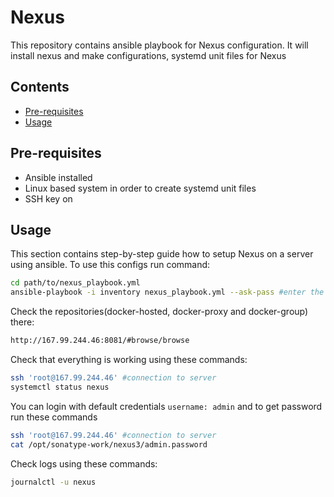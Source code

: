 # Nexus

This repository contains ansible playbook for Nexus configuration. It will install nexus and make
configurations, systemd unit files for Nexus

## Contents

- [Pre-requisites](#pre-requisites)
- [Usage](#usage)

## Pre-requisites

- Ansible installed
- Linux based system in order to create systemd unit files
- SSH key on 

## Usage

This section contains step-by-step guide how to setup Nexus on a server using ansible.
To use this configs run command:

```bash
cd path/to/nexus_playbook.yml
ansible-playbook -i inventory nexus_playbook.yml --ask-pass #enter the password of server: "KBTU123K"
```

Check the repositories(docker-hosted, docker-proxy and docker-group) there:

```bash
http://167.99.244.46:8081/#browse/browse
```

Check that everything is working using these commands:

```bash
ssh 'root@167.99.244.46' #connection to server
systemctl status nexus
```

You can login with default credentials `username: admin` and to get password run these commands

```bash
ssh 'root@167.99.244.46' #connection to server
cat /opt/sonatype-work/nexus3/admin.password
```

Check logs using these commands:

```bash
journalctl -u nexus
```